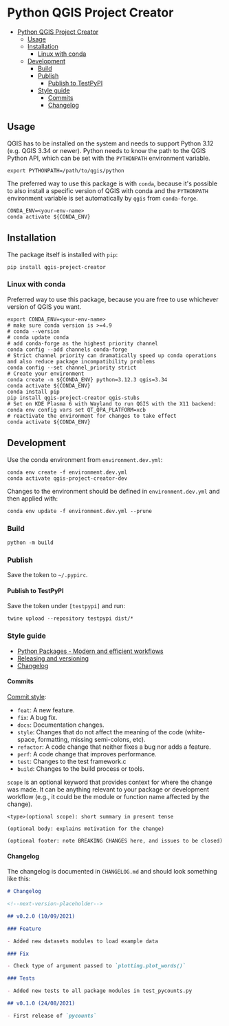 # Python QGIS Project Creator

- [Python QGIS Project Creator](#python-qgis-project-creator)
  - [Usage](#usage)
  - [Installation](#installation)
    - [Linux with conda](#linux-with-conda)
  - [Development](#development)
    - [Build](#build)
    - [Publish](#publish)
      - [Publish to TestPyPI](#publish-to-testpypi)
    - [Style guide](#style-guide)
      - [Commits](#commits)
      - [Changelog](#changelog)

## Usage

QGIS has to be installed on the system and needs to support Python 3.12 (e.g. QGIS 3.34 or newer).
Python needs to know the path to the QGIS Python API, which can be set with the `PYTHONPATH` environment variable.

```shell
export PYTHONPATH=/path/to/qgis/python
```

The preferred way to use this package is with `conda`, because it's possible to also install a specific version of QGIS with conda and the `PYTHONPATH` environment variable is set automatically by `qgis` from `conda-forge`.

```shell
CONDA_ENV=<your-env-name>
conda activate ${CONDA_ENV}
```

## Installation

The package itself is installed with `pip`:

```shell
pip install qgis-project-creator
```

### Linux with conda

Preferred way to use this package, because you are free to use whichever version of QGIS you want.

```shell
export CONDA_ENV=<your-env-name>
# make sure conda version is >=4.9
# conda --version
# conda update conda
# add conda-forge as the highest priority channel
conda config --add channels conda-forge
# Strict channel priority can dramatically speed up conda operations and also reduce package incompatibility problems
conda config --set channel_priority strict
# Create your environment
conda create -n ${CONDA_ENV} python=3.12.3 qgis=3.34
conda activate ${CONDA_ENV}
conda install pip
pip install qgis-project-creator qgis-stubs
# Set on KDE Plasma 6 with Wayland to run QGIS with the X11 backend:
conda env config vars set QT_QPA_PLATFORM=xcb
# reactivate the environment for changes to take effect
conda activate ${CONDA_ENV}
```

## Development

Use the conda environment from `environment.dev.yml`:

```shell
conda env create -f environment.dev.yml
conda activate qgis-project-creator-dev
```

Changes to the environment should be defined in `environment.dev.yml` and then applied with:

```shell
conda env update -f environment.dev.yml --prune
```

### Build

```shell
python -m build
```

### Publish

Save the token to `~/.pypirc`.

#### Publish to TestPyPI

Save the token under `[testpypi]` and run:

```shell
twine upload --repository testpypi dist/*
```

### Style guide

- [Python Packages - Modern and efficient workflows](https://py-pkgs.org/welcome)
- [Releasing and versioning](https://py-pkgs.org/07-releasing-versioning.html#releasing-and-versioning)
- [Changelog](https://py-pkgs.org/06-documentation#changelog)

#### Commits

[Commit style](https://py-pkgs.org/07-releasing-versioning.html#automatic-version-bumping):

- `feat`: A new feature.
- `fix`: A bug fix.
- `docs`: Documentation changes.
- `style`: Changes that do not affect the meaning of the code (white-space, formatting, missing semi-colons, etc).
- `refactor`: A code change that neither fixes a bug nor adds a feature.
- `perf`: A code change that improves performance.
- `test`: Changes to the test framework.c
- `build`: Changes to the build process or tools.

`scope` is an optional keyword that provides context for where the change was made. It can be anything relevant to your package or development workflow (e.g., it could be the module or function name affected by the change).

```text
<type>(optional scope): short summary in present tense

(optional body: explains motivation for the change)

(optional footer: note BREAKING CHANGES here, and issues to be closed)
```

#### Changelog

The changelog is documented in `CHANGELOG.md` and should look something like this:

```markdown
# Changelog

<!--next-version-placeholder-->

## v0.2.0 (10/09/2021)

### Feature

- Added new datasets modules to load example data

### Fix

- Check type of argument passed to `plotting.plot_words()`

### Tests

- Added new tests to all package modules in test_pycounts.py

## v0.1.0 (24/08/2021)

- First release of `pycounts`
```

